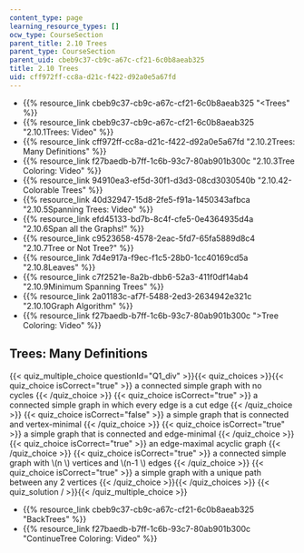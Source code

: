 ```yaml
---
content_type: page
learning_resource_types: []
ocw_type: CourseSection
parent_title: 2.10 Trees
parent_type: CourseSection
parent_uid: cbeb9c37-cb9c-a67c-cf21-6c0b8aeab325
title: 2.10 Trees
uid: cff972ff-cc8a-d21c-f422-d92a0e5a67fd
---
```


*   {{% resource_link cbeb9c37-cb9c-a67c-cf21-6c0b8aeab325 "\<Trees" %}}
*   {{% resource_link cbeb9c37-cb9c-a67c-cf21-6c0b8aeab325 "2.10.1Trees: Video" %}}
*   {{% resource_link cff972ff-cc8a-d21c-f422-d92a0e5a67fd "2.10.2Trees: Many Definitions" %}}
*   {{% resource_link f27baedb-b7ff-1c6b-93c7-80ab901b300c "2.10.3Tree Coloring: Video" %}}
*   {{% resource_link 94910ea3-ef5d-30f1-d3d3-08cd3030540b "2.10.42-Colorable Trees" %}}
*   {{% resource_link 40d32947-15d8-2fe5-f91a-1450343afbca "2.10.5Spanning Trees: Video" %}}
*   {{% resource_link efd45133-bd7b-8c4f-cfe5-0e4364935d4a "2.10.6Span all the Graphs!" %}}
*   {{% resource_link c9523658-4578-2eac-5fd7-65fa5889d8c4 "2.10.7Tree or Not Tree?" %}}
*   {{% resource_link 7d4e917a-f9ec-f1c5-28b0-1cc40169cd5a "2.10.8Leaves" %}}
*   {{% resource_link c7f2521e-8a2b-dbb6-52a3-411f0df14ab4 "2.10.9Minimum Spanning Trees" %}}
*   {{% resource_link 2a01183c-af7f-5488-2ed3-2634942e321c "2.10.10Graph Algorithm" %}}
*   {{% resource_link f27baedb-b7ff-1c6b-93c7-80ab901b300c "\>Tree Coloring: Video" %}}

Trees: Many Definitions
-----------------------

{{< quiz_multiple_choice questionId="Q1_div" >}}{{< quiz_choices >}}{{< quiz_choice isCorrect="true" >}}&nbsp;a connected simple graph with no cycles&nbsp;{{< /quiz_choice >}}
{{< quiz_choice isCorrect="true" >}}&nbsp;a connected simple graph in which every edge is a cut edge&nbsp;{{< /quiz_choice >}}
{{< quiz_choice isCorrect="false" >}}&nbsp;a simple graph that is connected and vertex-minimal&nbsp;{{< /quiz_choice >}}
{{< quiz_choice isCorrect="true" >}}&nbsp;a simple graph that is connected and edge-minimal&nbsp;{{< /quiz_choice >}}
{{< quiz_choice isCorrect="true" >}}&nbsp;an edge-maximal acyclic graph&nbsp;{{< /quiz_choice >}}
{{< quiz_choice isCorrect="true" >}}&nbsp;a connected simple graph with \\(n \\) vertices and \\(n-1 \\) edges&nbsp;{{< /quiz_choice >}}
{{< quiz_choice isCorrect="true" >}}&nbsp;a simple graph with a unique path between any 2 vertices&nbsp;{{< /quiz_choice >}}{{< /quiz_choices >}}
{{< quiz_solution / >}}{{< /quiz_multiple_choice >}}

*   {{% resource_link cbeb9c37-cb9c-a67c-cf21-6c0b8aeab325 "BackTrees" %}}
*   {{% resource_link f27baedb-b7ff-1c6b-93c7-80ab901b300c "ContinueTree Coloring: Video" %}}